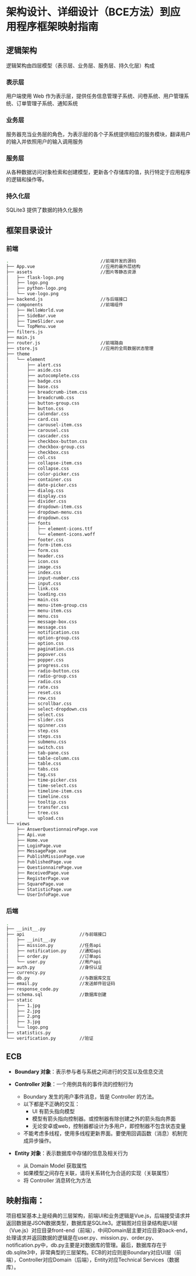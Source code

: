 # 架构设计、详细设计（BCE方法）到应用程序框架映射指南
## 逻辑架构
逻辑架构由四层模型（表示层、业务层、服务层、持久化层）构成

### 表示层
用户端使用 Web 作为表示层，提供任务信息管理子系统、问卷系统、用户管理系统、订单管理子系统、通知系统

### 业务层
服务器充当业务层的角色，为表示层的各个子系统提供相应的服务模块，翻译用户的输入并依照用户的输入调用服务

### 服务层
从各种数据访问对象检索和创建模型，更新各个存储库的值，执行特定于应用程序的逻辑和操作等。

### 持久化层
SQLite3 提供了数据的持久化服务

## 框架目录设计
### 前端

```bash
.                                   //前端开发的源码
├── App.vue                         //应用的最外层结构
├── assets                          //图片等静态资源
│   ├── flask-logo.png
│   ├── logo.png
│   ├── python-logo.png
│   └── vue-logo.png
├── backend.js                      //与后端接口
├── components                      //前端组件
│   ├── HelloWorld.vue
│   ├── SideBar.vue
│   ├── TimeSlider.vue
│   └── TopMenu.vue
├── filters.js
├── main.js
├── router.js                       //前端路由
├── store.js                        //应用的全局数据状态管理
├── theme
│   └── element
│       ├── alert.css
│       ├── aside.css
│       ├── autocomplete.css
│       ├── badge.css
│       ├── base.css
│       ├── breadcrumb-item.css
│       ├── breadcrumb.css
│       ├── button-group.css
│       ├── button.css
│       ├── calendar.css
│       ├── card.css
│       ├── carousel-item.css
│       ├── carousel.css
│       ├── cascader.css
│       ├── checkbox-button.css
│       ├── checkbox-group.css
│       ├── checkbox.css
│       ├── col.css
│       ├── collapse-item.css
│       ├── collapse.css
│       ├── color-picker.css
│       ├── container.css
│       ├── date-picker.css
│       ├── dialog.css
│       ├── display.css
│       ├── divider.css
│       ├── dropdown-item.css
│       ├── dropdown-menu.css
│       ├── dropdown.css
│       ├── fonts
│       │   ├── element-icons.ttf
│       │   └── element-icons.woff
│       ├── footer.css
│       ├── form-item.css
│       ├── form.css
│       ├── header.css
│       ├── icon.css
│       ├── image.css
│       ├── index.css
│       ├── input-number.css
│       ├── input.css
│       ├── link.css
│       ├── loading.css
│       ├── main.css
│       ├── menu-item-group.css
│       ├── menu-item.css
│       ├── menu.css
│       ├── message-box.css
│       ├── message.css
│       ├── notification.css
│       ├── option-group.css
│       ├── option.css
│       ├── pagination.css
│       ├── popover.css
│       ├── popper.css
│       ├── progress.css
│       ├── radio-button.css
│       ├── radio-group.css
│       ├── radio.css
│       ├── rate.css
│       ├── reset.css
│       ├── row.css
│       ├── scrollbar.css
│       ├── select-dropdown.css
│       ├── select.css
│       ├── slider.css
│       ├── spinner.css
│       ├── step.css
│       ├── steps.css
│       ├── submenu.css
│       ├── switch.css
│       ├── tab-pane.css
│       ├── table-column.css
│       ├── table.css
│       ├── tabs.css
│       ├── tag.css
│       ├── time-picker.css
│       ├── time-select.css
│       ├── timeline-item.css
│       ├── timeline.css
│       ├── tooltip.css
│       ├── transfer.css
│       ├── tree.css
│       └── upload.css
└── views
    ├── AnswerQuestionnairePage.vue
    ├── Api.vue
    ├── Home.vue
    ├── LoginPage.vue
    ├── MessagePage.vue
    ├── PublishMissionPage.vue
    ├── PublishedPage.vue
    ├── QuestionnairePage.vue
    ├── ReceivedPage.vue
    ├── RegisterPage.vue
    ├── SquarePage.vue
    ├── StatisticPage.vue
    └── UserInfoPage.vue
```



### 后端  

```bash
.
├── __init__.py
├── api                     //与前端接口
│   ├── __init__.py
│   ├── mission.py          //任务api
│   ├── notification.py     //通知api
│   ├── order.py            //订单api
│   └── user.py             //用户api
├── auth.py                 //身份认证
├── currency.py
├── db.py                   //与数据库交互
├── email.py                //发送邮件验证码
├── response_code.py
├── schema.sql              //数据库创建
├── static              
│   ├── 1.jpg
│   ├── 2.jpg
│   ├── 2.png
│   ├── 3.jpg
│   └── logo.png
├── statistics.py
└── verification.py         //验证
```


## ECB
- **Boundary 对象**：表示参与者与系统之间进行的交互以及信息交流  
- **Controller 对象**：一个用例具有的事件流的控制行为
  - Boundary 发生的用户事件消息，皆是 Controller 的方法。
  - 以下都是不正确的交互：
    - UI 有箭头指向模型
    - 模型有箭头指向控制器。或控制器有除创建之外的箭头指向界面
    - 无论安卓或web，控制器都设计为多用户，即控制器不包含状态变量
  - 不能考虑多线程，使用多线程更新界面。要使用回调函数（消息）机制完成异步操作。  

- **Entity 对象**：表示数据库中存储的信息及相关行为
  - 从 Domain Model 获取属性
  - 如果模型之间存在关联，请将关系转化为合适的实现（关联属性）
  - 将 Controller 消息转化为方法

## 映射指南：
项目框架基本上是经典的三层架构，前端UI和业务逻辑是Vue.js，后端接受请求并返回数据是JSON数据类型，数据库是SQLite3。逻辑图对应目录结构是UI层（Vue.js）对应目录front-end（前端），中间Domain层主要对应目录back-end，处理请求并返回数据的逻辑是在user.py、mission.py、order.py、notification.py中，db.py主要是对数据库的管理。最后，数据库存在于db.sqlite3中，非常典型的三层架构。ECB的对应则是Boundary对应UI层（前端），Controller对应Domain（后端），Entity对应Technical Services（数据库）。
